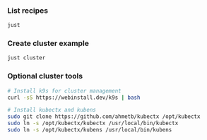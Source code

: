 ### List recipes

```bash
just
```

### Create cluster example

```bash
just cluster
```

### Optional cluster tools

```bash
# Install k9s for cluster management
curl -sS https://webinstall.dev/k9s | bash

# Install kubectx and kubens
sudo git clone https://github.com/ahmetb/kubectx /opt/kubectx
sudo ln -s /opt/kubectx/kubectx /usr/local/bin/kubectx
sudo ln -s /opt/kubectx/kubens /usr/local/bin/kubens
```
